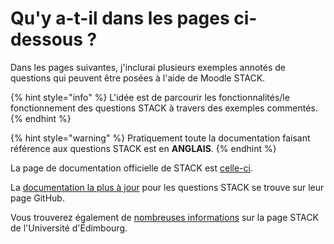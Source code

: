# Qu'y a-t-il dans les pages ci-dessous ?

Dans les pages suivantes, j'inclurai plusieurs exemples annotés de questions qui peuvent être posées à l'aide de Moodle STACK.

{% hint style="info" %}
L'idée est de parcourir les fonctionnalités/le fonctionnement des questions STACK à travers des exemples commentés.
{% endhint %}

{% hint style="warning" %}
Pratiquement toute la documentation faisant référence aux questions STACK est en **ANGLAIS**.
{% endhint %}

La page de documentation officielle de STACK est [celle-ci](https://docs.stack-assessment.org/en/).

La [documentation la plus à jour](https://github.com/maths/moodle-qtype\_stack/tree/master/doc/en) pour les questions STACK se trouve sur leur page GitHub.

Vous trouverez également de [nombreuses informations](https://www.ed.ac.uk/maths/stack) sur la page STACK de l'Université d'Édimbourg.
